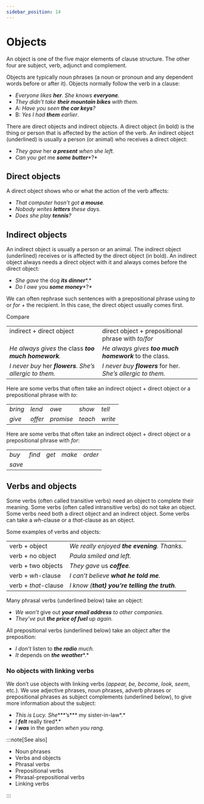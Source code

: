 ```yaml
---
sidebar_position: 14
---
```


# Objects

An object is one of the five major elements of clause structure. The other four are subject, verb, adjunct and complement.

Objects are typically noun phrases (a noun or pronoun and any dependent words before or after it). Objects normally follow the verb in a clause:

- *Everyone likes **her**. She knows **everyone**.*
- *They didn’t take **their mountain bikes** with them.*
- A: *Have you seen **the car keys**?*
- B: *Yes I had **them** earlier*.

There are direct objects and indirect objects. A direct object (in bold) is the thing or person that is affected by the action of the verb. An indirect object (underlined) is usually a person (or animal) who receives a direct object:

- *They gave* her ***a present*** *when she left.*
- *Can you get* me ***some butter****?*

## Direct objects

A direct object shows who or what the action of the verb affects:

- *That computer hasn’t got **a mouse**.*
- *Nobody writes **letters** these days.*
- *Does she play **tennis**?*

## Indirect objects

An indirect object is usually a person or an animal. The indirect object (underlined) receives or is affected by the direct object (in bold). An indirect object always needs a direct object with it and always comes before the direct object:

- *She gave* the dog ***its dinner****.*
- *Do I owe* you ***some money****?*

We can often rephrase such sentences with a prepositional phrase using *to* or *for* + the recipient. In this case, the direct object usually comes first.

Compare

<table><tbody><tr valign="top"><td>indirect + direct object</td><td>direct object + prepositional phrase with <i>to/for</i></td></tr><tr valign="top"><td><i>He always gives </i>the class<i> </i><b><i>too much homework</i></b><i>.</i></td><td><i>He always gives </i><b><i>too much homework</i></b><i> </i>to the class<i>.</i></td></tr><tr valign="top"><td><i>I never buy </i>her<i> </i><b><i>flowers</i></b><i>. She’s allergic to them.</i></td><td><i>I never buy </i><b><i>flowers</i></b><i> </i>for her<i>. She’s allergic to them.</i></td></tr></tbody></table>

Here are some verbs that often take an indirect object + direct object or a prepositional phrase with *to*:

<table><tbody><tr valign="top"><td><i>bring</i></td><td><i>lend</i></td><td><i>owe</i></td><td><i>show</i></td><td><i>tell</i></td></tr><tr valign="top"><td><i>give</i></td><td><i>offer</i></td><td><i>promise</i></td><td><i>teach</i></td><td><i>write</i></td></tr></tbody></table>

Here are some verbs that often take an indirect object + direct object or a prepositional phrase with *for*:

<table><tbody><tr valign="top"><td><i>buy</i></td><td><i>find</i></td><td><i>get</i></td><td><i>make</i></td><td><i>order</i></td></tr><tr valign="top"><td><i>save</i></td><td><br/></td><td><br/></td><td><br/></td><td><br/></td></tr></tbody></table>

## Verbs and objects

Some verbs (often called transitive verbs) need an object to complete their meaning. Some verbs (often called intransitive verbs) do not take an object. Some verbs need both a direct object and an indirect object. Some verbs can take a *wh*\-clause or a *that*\-clause as an object.

Some examples of verbs and objects:

<table><tbody><tr valign="top"><td>verb + object</td><td><i>We really enjoyed </i><b><i>the evening</i></b><i>. Thanks.</i></td></tr><tr valign="top"><td>verb + no object</td><td><i>Paula smiled and left.</i></td></tr><tr valign="top"><td>verb + two objects</td><td><i>They gave </i>us<i> </i><b><i>coffee</i></b><i>.</i></td></tr><tr valign="top"><td>verb + <i>wh</i>-clause</td><td><i>I can’t believe </i><b><i>what he told me</i></b><i>.</i></td></tr><tr valign="top"><td>verb + <i>that</i>-clause</td><td><i>I know (</i><b><i>that) you’re telling the truth</i></b><i>.</i></td></tr></tbody></table>

Many phrasal verbs (underlined below) take an object:

- *We won’t* give out ***your email address*** *to other companies.*
- *They’ve* put ***the price of fuel*** up *again.*

All prepositional verbs (underlined below) take an object after the preposition:

- *I don’t* listen to ***the radio*** *much.*
- *It* depends on ***the*** ***weather****.*

### No objects with linking verbs

We don’t use objects with linking verbs (*appear, be, become, look, seem*, etc.). We use adjective phrases, noun phrases, adverb phrases or prepositional phrases as subject complements (underlined below), to give more information about the subject:

- *This is Lucy. She****’s*** my sister-in-law*.*
- *I* ***felt*** really tired*.*
- *I* ***was*** in the garden *when you rang.*

:::note[See also]

- Noun phrases
- Verbs and objects
- Phrasal verbs
- Prepositional verbs
- Phrasal-prepositional verbs
- Linking verbs

:::
